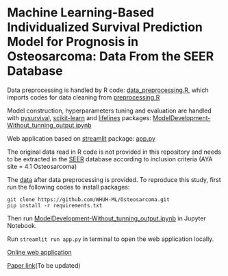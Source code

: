 # Machine Learning-Based Individualized Survival Prediction Model for Prognosis in Osteosarcoma: Data From the SEER Database

Data preprocessing is handled by R code: [data_preprocessing.R](data_preprocessing.R), which imports codes for data cleaning from [preprocessing.R](preprocessing.R)

Model construction, hyperparameters tuning and evaluation are handled with [pysurvival](https://github.com/square/pysurvival), [scikit-learn](https://github.com/scikit-learn/scikit-learn) and [lifelines](https://github.com/CamDavidsonPilon/lifelines) packages: [ModelDevelopment-Without_tunning_output.ipynb](ModelDevelopment-Without_tunning_output.ipynb)

Web application based on [streamlit](https://github.com/streamlit/streamlit) package: [app.py](app.py)

The original data read in R code is not provided in this repository and needs to be extracted in the [SEER](https://seer.cancer.gov/) database according to inclusion criteria (AYA site = 4.1 Osteosarcoma)

The [data](/data/data_surv.csv) after data preprocessing is provided. To reproduce this study, first run the following codes to install packages:
```
git clone https://github.com/WHUH-ML/Osteosarcoma.git
pip install -r requirements.txt
```
Then run [ModelDevelopment-Without_tunning_output.ipynb](ModelDevelopment-Without_tunning_output.ipynb) in Jupyter Notebook.

Run ```streamlit run app.py``` in terminal to open the web application locally.

[Online web application](https://whuh-ml-osteosarcoma-app-yeovvi.streamlitapp.com/)

[Paper link](https://pubmed.ncbi.nlm.nih.gov/)(To be updated)
